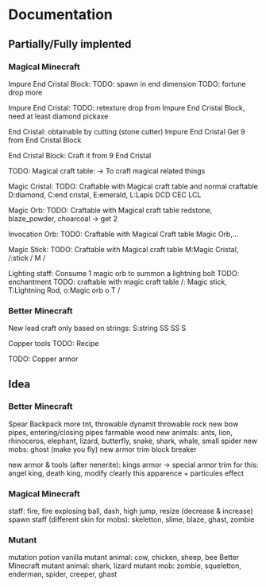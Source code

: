 # Documentation

## Partially/Fully implented

### Magical Minecraft

Impure End Cristal Block:
    TODO: spawn in end dimension
    TODO: fortune drop more


Impure End Cristal:
    TODO: retexture
    drop from Impure End Cristal Block, need at least diamond pickaxe


End Cristal:
    obtainable by cutting (stone cutter) Impure End Cristal
    Get 9 from End Cristal Block


End Cristal Block:
    Craft it from 9 End Cristal


TODO: Magical craft table:
    -> To craft magical related things


Magic Cristal:
    TODO: Craftable with Magical craft table and normal craftable
        D:diamond, C:end cristal, E:emerald, L:Lapis
        DCD
        CEC
        LCL


Magic Orb:
    TODO: Craftable with Magical craft table
        redstone, blaze_powder, choarcoal -> get 2

Invocation Orb:
    TODO: Craftable with Magical Craft table
        Magic Orb,...


Magic Stick:
    TODO: Craftable with Magical craft table
        M:Magic Cristal, /:stick
            /
          M
        /


Lighting staff:
    Consume 1 magic orb to summon a lightning bolt
    TODO: enchantment
    TODO: craftable with magic craft table
        /: Magic stick, T:Lightning Rod, o:Magic orb
            o
          T
        /



### Better Minecraft

New lead craft only based on strings:
    S:string
     SS
     SS
    S

Copper tools
    TODO: Recipe

TODO: Copper armor


## Idea

### Better Minecraft

Spear
Backpack
more tnt, throwable dynamit
throwable rock
new bow
pipes, entering/closing pipes
farmable wood
new animals: ants, lion, rhinoceros, elephant, lizard, butterfly, snake, shark, whale, small spider
new mobs: ghost (make you fly)
new armor trim
block breaker

new armor & tools (after nenerite): kings armor
-> special armor trim for this: angel king, death king, modify clearly this apparence + particules effect

### Magical Minecraft

staff: fire, fire explosing ball, dash, high jump, resize (decrease & increase)
spawn staff (different skin for mobs): skeletton, slime, blaze, ghast, zombie

### Mutant

mutation potion
vanilla mutant animal: cow, chicken, sheep, bee
Better Minecraft mutant animal: shark, lizard
mutant mob: zombie, squeletton, enderman, spider, creeper, ghast

